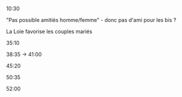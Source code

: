 10:30

"Pas possible amitiés homme/femme" - donc pas d'ami pour les bis ?

La Loie favorise les couples mariés

35:10

38:35 -> 41:00

45:20

50:35

52:00